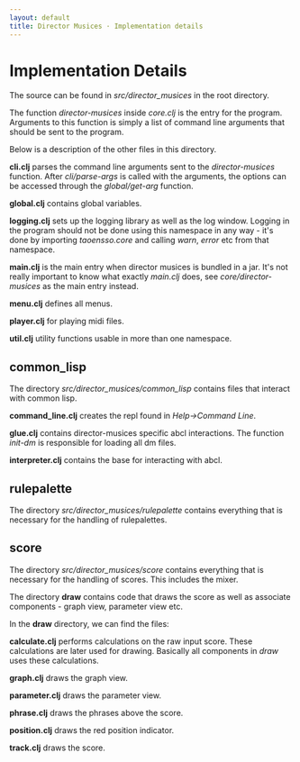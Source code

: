 ```yaml
---
layout: default
title: Director Musices · Implementation details
---
```


# Implementation Details

The source can be found in *src/director_musices* in the root
directory. 

The function *director-musices* inside *core.clj* is the entry for the program.
Arguments to this function is simply a list of command line arguments that
should be sent to the program.

Below is a description of the other files in this directory.

**cli.clj** parses the command line arguments sent to the *director-musices*
function. After *cli/parse-args* is called with the arguments, the options can
be accessed through the *global/get-arg* function.


**global.clj** contains global variables.

**logging.clj** sets up the logging library as well as the log window. Logging
in the program should not be done using this namespace in any way - it's done
by importing *taoensso.core* and calling *warn*, *error* etc from that namespace.

**main.clj** is the main entry when director musices is bundled in a jar. It's
not really important to know what exactly *main.clj* does, see
*core/director-musices* as the main entry instead.

**menu.clj** defines all menus.

**player.clj** for playing midi files.

**util.clj** utility functions usable in more than one namespace.

## common_lisp

The directory *src/director_musices/common_lisp* contains files that interact
with common lisp.

**command_line.clj** creates the repl found in *Help->Command Line*.

**glue.clj** contains director-musices specific abcl interactions. The function
*init-dm* is responsible for loading all dm files.

**interpreter.clj** contains the base for interacting with abcl.

## rulepalette

The directory *src/director_musices/rulepalette* contains everything that is
necessary for the handling of rulepalettes.

## score

The directory *src/director_musices/score* contains everything that is necessary
for the handling of scores. This includes the mixer.

The directory **draw** contains code that draws the score as well as associate
components - graph view, parameter view etc.

In the **draw** directory, we can find the files:

**calculate.clj** performs calculations on the raw input score. These calculations
are later used for drawing. Basically all components in *draw* uses these
calculations.

**graph.clj** draws the graph view.

**parameter.clj** draws the parameter view.

**phrase.clj** draws the phrases above the score.

**position.clj** draws the red position indicator.

**track.clj** draws the score.
